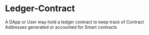 # Ledger-Contract
A DApp or User may hold a ledger contract to keep track of Contract Addresses generated or accounted for Smart contracts
